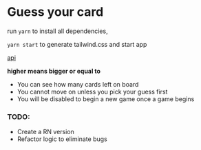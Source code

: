 # Guess your card

run `yarn` to install all dependencies,

`yarn start` to generate tailwind.css and start app

[api](https://deckofcardsapi.com/api/)

**higher means bigger or equal to**

- You can see how many cards left on board
- You cannot move on unless you pick your guess first
- You will be disabled to begin a new game once a game begins

### TODO:
- Create a RN version
- Refactor logic to eliminate bugs
